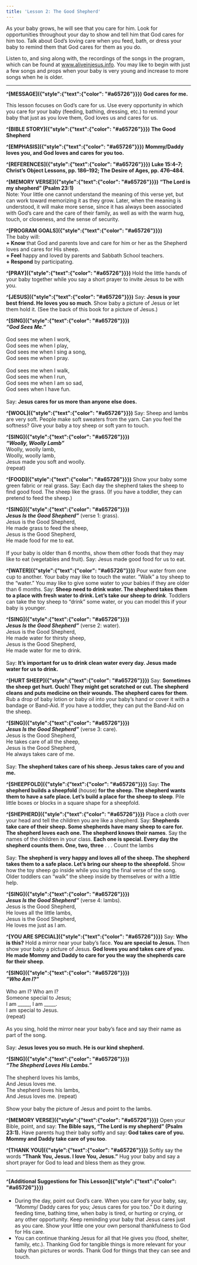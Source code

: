 ```yaml
---
title: 'Lesson 2: The Good Shepherd'
---
```


As your baby grows, he will see that you care for him. Look for opportunities throughout your day to show and tell him that God cares for him too. Talk about God’s loving care when you feed, bath, or dress your baby to remind them that God cares for them as you do.

Listen to, and sing along with, the recordings of the songs in the program, which can be found at www.aliveinjesus.info. You may like to begin with just a few songs and props when your baby is very young and increase to more songs when he is older.

---

**^[MESSAGE]({"style":{"text":{"color": "#a65726"}}})** **God cares for me.**

This lesson focuses on God’s care for us. Use every opportunity in which you care for your baby (feeding, bathing, dressing, etc.) to remind your baby that just as you love them, God loves us and cares for us.

**^[BIBLE STORY]({"style":{"text":{"color": "#a65726"}}})** **The Good Shepherd**

**^[EMPHASIS]({"style":{"text":{"color": "#a65726"}}})** **Mommy/Daddy loves you, and God loves and cares for you too.**

**^[REFERENCES]({"style":{"text":{"color": "#a65726"}}})** **Luke 15:4–7; Christ’s Object Lessons, pp. 186–192; The Desire of Ages, pp. 476–484.**

**^[MEMORY VERSE]({"style":{"text":{"color": "#a65726"}}})** **“The Lord is my shepherd” (Psalm 23:1)**\
Note: Your little one cannot understand the meaning of this verse yet, but can work toward memorizing it as they grow. Later, when the meaning is understood, it will make more sense, since it has always been associated with God’s care and the care of their family, as well as with the warm hug, touch, or closeness, and the sense of security.

**^[PROGRAM GOALS]({"style":{"text":{"color": "#a65726"}}})**\
The baby will:\
**+ Know** that God and parents love and care for him or her as the Shepherd loves and cares for His sheep.\
**+ Feel** happy and loved by parents and Sabbath School teachers.\
**+ Respond** by participating.

**^[PRAY]({"style":{"text":{"color": "#a65726"}}})** Hold the little hands of your baby together while you say a short prayer to invite Jesus to be with you.

**^[JESUS]({"style":{"text":{"color": "#a65726"}}})** Say: **Jesus is your best friend. He loves you so much**. Show baby a picture of Jesus or let them hold it. (See the back of this book for a picture of Jesus.)

**^[SING]({"style":{"text":{"color": "#a65726"}}})**\
_**“God Sees Me.”**_\
\
God sees me when I work,\
God sees me when I play,\
God sees me when I sing a song,\
God sees me when I pray.\
\
God sees me when I walk,\
God sees me when I run,\
God sees me when I am so sad,\
God sees when I have fun.\
\
Say: **Jesus cares for us more than anyone else does.**

**^[WOOL]({"style":{"text":{"color": "#a65726"}}})** Say: Sheep and lambs are very soft. People make soft sweaters from the yarn. Can you feel the softness? Give your baby a toy sheep or soft yarn to touch.

**^[SING]({"style":{"text":{"color": "#a65726"}}})**\
_**“Woolly, Woolly Lamb”**_\
Woolly, woolly lamb,\
Woolly, woolly lamb,\
Jesus made you soft and woolly.\
(repeat)

**^[FOOD]({"style":{"text":{"color": "#a65726"}}})** Show your baby some green fabric or real grass. Say: Each day the shepherd takes the sheep to find good food. The sheep like the grass. (If you have a toddler, they can pretend to feed the sheep.)

**^[SING]({"style":{"text":{"color": "#a65726"}}})**\
_**Jesus Is the Good Shepherd”**_ (verse 1: grass).
\
Jesus is the Good Shepherd,\
He made grass to feed the sheep,\
Jesus is the Good Shepherd,\
He made food for me to eat.\
\
If your baby is older than 6 months, show them other foods that they may like to eat (vegetables and fruit). Say: Jesus made good food for us to eat.

**^[WATER]({"style":{"text":{"color": "#a65726"}}})** Pour water from one cup to another. Your baby may like to touch the water. “Walk” a toy sheep to the “water.” You may like to give some water to your babies if they are older than 6 months. Say: **Sheep need to drink water. The shepherd takes them to a place with fresh water to drink. Let’s take our sheep to drink**. Toddlers can take the toy sheep to “drink” some water, or you can model this if your baby is younger.

**^[SING]({"style":{"text":{"color": "#a65726"}}})**\
_**Jesus Is the Good Shepherd”**_ (verse 2: water).
\
Jesus is the Good Shepherd,\
He made water for thirsty sheep,\
Jesus is the Good Shepherd,\
He made water for me to drink.\
\
Say: **It’s important for us to drink clean water every day. Jesus made water for us to drink.**

**^[HURT SHEEP]({"style":{"text":{"color": "#a65726"}}})** Say: **Sometimes the sheep get hurt. Ouch! They might get scratched or cut. The shepherd cleans and puts medicine on their wounds. The shepherd cares for them**. Rub a drop of baby lotion or baby oil into your baby’s hand or cover it with a bandage or Band-Aid. If you have a toddler, they can put the Band-Aid on the sheep.

**^[SING]({"style":{"text":{"color": "#a65726"}}})**\
_**Jesus Is the Good Shepherd”**_ (verse 3: care).
\
Jesus is the Good Shepherd,\
He takes care of all the sheep,\
Jesus is the Good Shepherd,\
He always takes care of me.\
\
Say: **The shepherd takes care of his sheep. Jesus takes care of you and me.**

**^[SHEEPFOLD]({"style":{"text":{"color": "#a65726"}}})** Say: **The shepherd builds a sheepfold** (house) **for the sheep. The shepherd wants them to have a safe place. Let’s build a place for the sheep to sleep**. Pile little boxes or blocks in a square shape for a sheepfold.

**^[SHEPHERD]({"style":{"text":{"color": "#a65726"}}})** Place a cloth over your head and tell the children you are like a shepherd. Say: **Shepherds take care of their sheep. Some shepherds have many sheep to care for. The shepherd loves each one. The shepherd knows their names**. Say the names of the children in your class. **Each one is special. Every day the shepherd counts them. One, two, three** . . . Count the lambs\
\
Say: **The shepherd is very happy and loves all of the sheep. The shepherd takes them to a safe place. Let’s bring our sheep to the sheepfold.** Show how the toy sheep go inside while you sing the final verse of the song. Older toddlers can “walk” the sheep inside by themselves or with a little help.

**^[SING]({"style":{"text":{"color": "#a65726"}}})**\
_**Jesus Is the Good Shepherd”**_ (verse 4: lambs).
\
Jesus is the Good Shepherd,\
He loves all the little lambs,\
Jesus is the Good Shepherd,\
He loves me just as I am.

**^[YOU ARE SPECIAL]({"style":{"text":{"color": "#a65726"}}})** Say: **Who is this?** Hold a mirror near your baby’s face. **You are special to Jesus.** Then show your baby a picture of Jesus. **God loves you and takes care of you. He made Mommy and Daddy to care for you the way the shepherds care for their sheep**.

**^[SING]({"style":{"text":{"color": "#a65726"}}})**\
_**“Who Am I?”**_\
\
Who am I? Who am I?\
Someone special to Jesus;\
I am _____, I am _____.\
I am special to Jesus.\
(repeat)\
\
As you sing, hold the mirror near your baby’s face and say their name as part of the song.\
\
Say: **Jesus loves you so much. He is our kind shepherd.**

**^[SING]({"style":{"text":{"color": "#a65726"}}})**\
_**“The Shepherd Loves His Lambs.”**_\
\
The shepherd loves his lambs,\
And Jesus loves me.\
The shepherd loves his lambs,\
And Jesus loves me.
(repeat)\
\
Show your baby the picture of Jesus and point to the lambs.

**^[MEMORY VERSE]({"style":{"text":{"color": "#a65726"}}})** Open your Bible, point, and say: **The Bible says, “The Lord is my shepherd” (Psalm 23:1).** Have parents hug their baby softly and say: **God takes care of you. Mommy and Daddy take care of you too**.

**^[THANK YOU]({"style":{"text":{"color": "#a65726"}}})** Softly say the words **“Thank You, Jesus. I love You, Jesus.”** Hug your baby and say a short prayer for God to lead and bless them as they grow.

---

#### ^[Additional Suggestions for This Lesson]({"style":{"text":{"color": "#a65726"}}})

+ During the day, point out God’s care. When you care for your baby, say, “Mommy/ Daddy cares for you; Jesus cares for you too.” Do it during feeding time, bathing time, when baby is tired, or hurting or crying, or any other opportunity. Keep reminding your baby that Jesus cares just as you care. Show your little one your own personal thankfulness to God for His care.
+ You can continue thanking Jesus for all that He gives you (food, shelter, family, etc.). Thanking God for tangible things is more relevant for your baby than pictures or words. Thank God for things that they can see and touch.